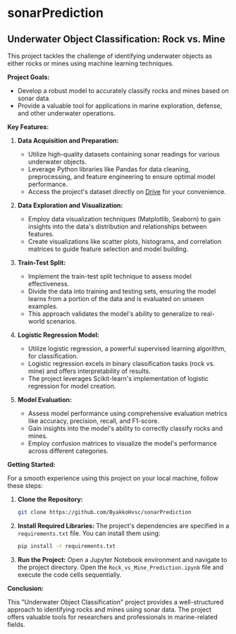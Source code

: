 # sonarPrediction

##  Underwater Object Classification: Rock vs. Mine

This project tackles the challenge of identifying underwater objects as either rocks or mines using machine learning techniques. 

**Project Goals:**

* Develop a robust model to accurately classify rocks and mines based on sonar data.
* Provide a valuable tool for applications in marine exploration, defense, and other underwater operations.

**Key Features:**

1. **Data Acquisition and Preparation:**
    * Utilize high-quality datasets containing sonar readings for various underwater objects.
    * Leverage Python libraries like Pandas for data cleaning, preprocessing, and feature engineering to ensure optimal model performance.
    * Access the project's dataset directly on [Drive](https://drive.google.com/file/d/1Y2BJOHt6ROtG-aXhUAMGm6x_IWMT8vM8/view?usp=sharing) for your convenience.

2. **Data Exploration and Visualization:**
    * Employ data visualization techniques (Matplotlib, Seaborn) to gain insights into the data's distribution and relationships between features.
    * Create visualizations like scatter plots, histograms, and correlation matrices to guide feature selection and model building.

3. **Train-Test Split:**
    * Implement the train-test split technique to assess model effectiveness.
    * Divide the data into training and testing sets, ensuring the model learns from a portion of the data and is evaluated on unseen examples.
    * This approach validates the model's ability to generalize to real-world scenarios.

4. **Logistic Regression Model:**
    * Utilize logistic regression, a powerful supervised learning algorithm, for classification.
    * Logistic regression excels in binary classification tasks (rock vs. mine) and offers interpretability of results.
    * The project leverages Scikit-learn's implementation of logistic regression for model creation.  

5. **Model Evaluation:**
    * Assess model performance using comprehensive evaluation metrics like accuracy, precision, recall, and F1-score.
    * Gain insights into the model's ability to correctly classify rocks and mines.
    * Employ confusion matrices to visualize the model's performance across different categories.

**Getting Started:**

For a smooth experience using this project on your local machine, follow these steps:

1. **Clone the Repository:**
   ```bash
   git clone https://github.com/ByakkoHvsc/sonarPrediction
   ```

2. **Install Required Libraries:**
   The project's dependencies are specified in a `requirements.txt` file. You can install them using:
   ```bash
   pip install -r requirements.txt
   ```

3. **Run the Project:**
   Open a Jupyter Notebook environment and navigate to the project directory.
   Open the `Rock_vs_Mine_Prediction.ipynb` file and execute the code cells sequentially.

**Conclusion:**

This "Underwater Object Classification" project provides a well-structured approach to identifying rocks and mines using sonar data. 
The project offers valuable tools for researchers and professionals in marine-related fields. 
